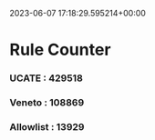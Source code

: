 2023-06-07 17:18:29.595214+00:00
# Rule Counter 
 ### UCATE : 429518

 ### Veneto : 108869

 ### Allowlist : 13929